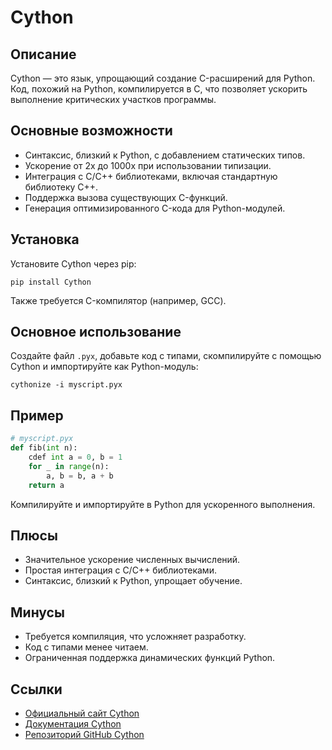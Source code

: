 # Cython

## Описание
Cython — это язык, упрощающий создание C-расширений для Python. Код, похожий на Python, компилируется в C, что позволяет ускорить выполнение критических участков программы.

## Основные возможности
- Синтаксис, близкий к Python, с добавлением статических типов.
- Ускорение от 2x до 1000x при использовании типизации.
- Интеграция с C/C++ библиотеками, включая стандартную библиотеку C++.
- Поддержка вызова существующих C-функций.
- Генерация оптимизированного C-кода для Python-модулей.

## Установка
Установите Cython через pip:
```
pip install Cython
```
Также требуется C-компилятор (например, GCC).

## Основное использование
Создайте файл `.pyx`, добавьте код с типами, скомпилируйте с помощью Cython и импортируйте как Python-модуль:
```
cythonize -i myscript.pyx
```

## Пример
```python
# myscript.pyx
def fib(int n):
    cdef int a = 0, b = 1
    for _ in range(n):
        a, b = b, a + b
    return a
```
Компилируйте и импортируйте в Python для ускоренного выполнения.

## Плюсы
- Значительное ускорение численных вычислений.
- Простая интеграция с C/C++ библиотеками.
- Синтаксис, близкий к Python, упрощает обучение.

## Минусы
- Требуется компиляция, что усложняет разработку.
- Код с типами менее читаем.
- Ограниченная поддержка динамических функций Python.

## Ссылки
- [Официальный сайт Cython](https://cython.org/)
- [Документация Cython](https://cython.readthedocs.io/en/latest/)
- [Репозиторий GitHub Cython](https://github.com/cython/cython)
